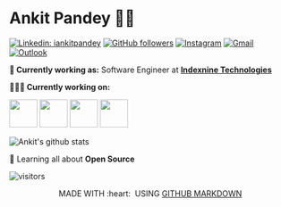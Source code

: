 # Ankit Pandey 👨‍💻

[![Linkedin: iankitpandey](https://img.shields.io/badge/-iankitpandey-blue?style=flat-square&logo=Linkedin&logoColor=white&link=https://www.linkedin.com/in/iankitpandey/)](https://www.linkedin.com/in/iankitpandey/)
[![GitHub followers](https://img.shields.io/github/followers/ankit2web.svg?style=social&label=Follow&maxAge=2592000)](https://github.com/ankit2web?tab=followers)
[![Instagram](https://img.shields.io/badge/-Instagram-c13584?style=flat&labelColor=c13584&logo=instagram&logoColor=white)](https://www.instagram.com/asli_anki/)
[![Gmail](https://img.shields.io/badge/-Gmail-c14438?style=flat&logo=Gmail&logoColor=white)](mailto:ankitpandey.ap273@gmail.com)
[![Outlook](https://img.shields.io/badge/-Outlook-0078D4?style=flat&logo=Microsoft-Outlook&logoColor=white)](mailto:ankit2web@outlook.com)

**💼 Currently working as:** Software Engineer at <a href="https://www.indexnine.com/" target="_blank"><b>Indexnine Technologies</b></a>

**👨🏻‍💻 Currently working on:** 

<code><a href="https://www.python.org/" target="_blank"><img height="50" src="https://upload.wikimedia.org/wikipedia/commons/c/c3/Python-logo-notext.svg"></a></code>
<code><a href="https://www.djangoproject.com/" target="_blank"><img height="50" src="https://static.djangoproject.com/img/logos/django-logo-negative.svg"></a></code>
<code><a href="https://github.com/pallets/flask" target="_blank"><img height="50" src="https://cdn.freebiesupply.com/logos/large/2x/flask-logo-png-transparent.png"></a></code>
<code><a href="https://www.docker.com/" target="_blank"><img height="50" src="https://www.docker.com/sites/default/files/d8/2019-07/vertical-logo-monochromatic.png"></a></code>

![Ankit's github stats](https://github-readme-stats.vercel.app/api?username=ankit2web&show_icons=true&line_height=30&theme=tokyonight)

🌱 Learning all about **Open Source**

![visitors](https://visitor-badge.laobi.icu/badge?page_id=ankit2web.ankit2web)

<p align="center">
  MADE WITH :heart: &nbsp;USING <a href="https://github.com/github/markup">GITHUB MARKDOWN</a>
</p>
